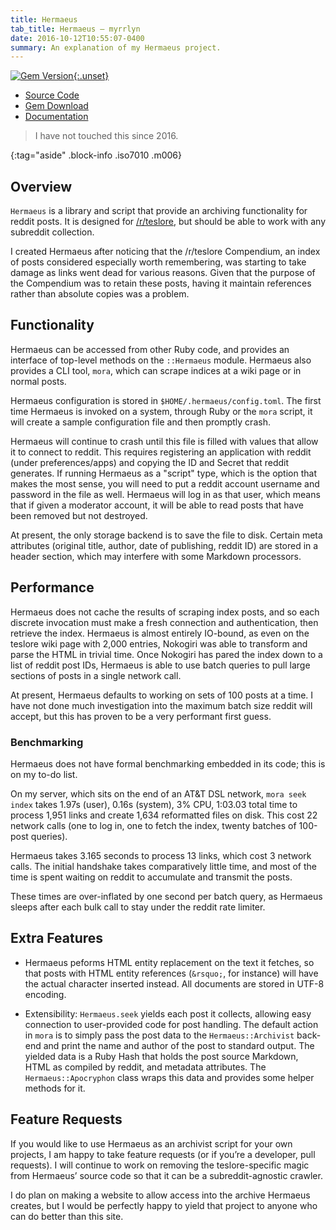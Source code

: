 ```yaml
---
title: Hermaeus
tab_title: Hermaeus – myrrlyn
date: 2016-10-12T10:55:07-0400
summary: An explanation of my Hermaeus project.
---
```


[![Gem Version](https://badge.fury.io/rb/hermaeus.svg){:.unset}](https://badge.fury.io/rb/hermaeus)

- [Source Code][gh]
- [Gem Download][gem]
- [Documentation][doc]

> I have not touched this since 2016.

{:tag="aside" .block-info .iso7010 .m006}

## Overview

`Hermaeus` is a library and script that provide an archiving functionality for
reddit posts. It is designed for [/r/teslore][tsl], but should be able to work
with any subreddit collection.

I created Hermaeus after noticing that the /r/teslore Compendium, an index of
posts considered especially worth remembering, was starting to take damage as
links went dead for various reasons. Given that the purpose of the Compendium
was to retain these posts, having it maintain references rather than absolute
copies was a problem.

## Functionality

Hermaeus can be accessed from other Ruby code, and provides an interface of
top-level methods on the `::Hermaeus` module. Hermaeus also provides a CLI tool,
`mora`, which can scrape indices at a wiki page or in normal posts.

Hermaeus configuration is stored in `$HOME/.hermaeus/config.toml`. The first
time Hermaeus is invoked on a system, through Ruby or the `mora` script, it will
create a sample configuration file and then promptly crash.

Hermaeus will continue to crash until this file is filled with values that allow
it to connect to reddit. This requires registering an application with reddit
(under preferences/apps) and copying the ID and Secret that reddit generates. If
running Hermaeus as a "script" type, which is the option that makes the most
sense, you will need to put a reddit account username and password in the file
as well. Hermaeus will log in as that user, which means that if given a
moderator account, it will be able to read posts that have been removed but not
destroyed.

At present, the only storage backend is to save the file to disk. Certain meta
attributes (original title, author, date of publishing, reddit ID) are stored in
a header section, which may interfere with some Markdown processors.

## Performance

Hermaeus does not cache the results of scraping index posts, and so each
discrete invocation must make a fresh connection and authentication, then
retrieve the index. Hermaeus is almost entirely IO-bound, as even on the teslore
wiki page with 2,000 entries, Nokogiri was able to transform and parse the HTML
in trivial time. Once Nokogiri has pared the index down to a list of reddit post
IDs, Hermaeus is able to use batch queries to pull large sections of posts in a
single network call.

At present, Hermaeus defaults to working on sets of 100 posts at a time. I have
not done much investigation into the maximum batch size reddit will accept, but
this has proven to be a very performant first guess.

### Benchmarking

Hermaeus does not have formal benchmarking embedded in its code; this is on my
to-do list.

On my server, which sits on the end of an AT&T DSL network, `mora seek index`
takes 1.97s (user), 0.16s (system), 3% CPU, 1:03.03 total time to process 1,951
links and create 1,634 reformatted files on disk. This cost 22 network calls
(one to log in, one to fetch the index, twenty batches of 100-post queries).

Hermaeus takes 3.165 seconds to process 13 links, which cost 3 network calls.
The initial handshake takes comparatively little time, and most of the time is
spent waiting on reddit to accumulate and transmit the posts.

These times are over-inflated by one second per batch query, as Hermaeus sleeps
after each bulk call to stay under the reddit rate limiter.

## Extra Features

- Hermaeus peforms HTML entity replacement on the text it fetches, so that posts
  with HTML entity references (`&rsquo;`, for instance) will have the actual
  character inserted instead. All documents are stored in UTF-8 encoding.

- Extensibility: `Hermaeus.seek` yields each post it collects, allowing easy
  connection to user-provided code for post handling. The default action in
  `mora` is to simply pass the post data to the `Hermaeus::Archivist` back-end
  and print the name and author of the post to standard output. The yielded data
  is a Ruby Hash that holds the post source Markdown, HTML as compiled by
  reddit, and metadata attributes. The `Hermaeus::Apocryphon` class wraps this
  data and provides some helper methods for it.

## Feature Requests

If you would like to use Hermaeus as an archivist script for your own projects,
I am happy to take feature requests (or if you’re a developer, pull requests). I
will continue to work on removing the teslore-specific magic from Hermaeus’
source code so that it can be a subreddit-agnostic crawler.

I do plan on making a website to allow access into the archive Hermaeus creates,
but I would be perfectly happy to yield that project to anyone who can do better
than this site.

[doc]: http://www.rubydoc.info/gems/hermaeus
[gem]: https://rubygems.org/gems/hermaeus
[gh]: https://github.com/myrrlyn/hermaeus
[tsl]: https://reddit.com/r/teslore
